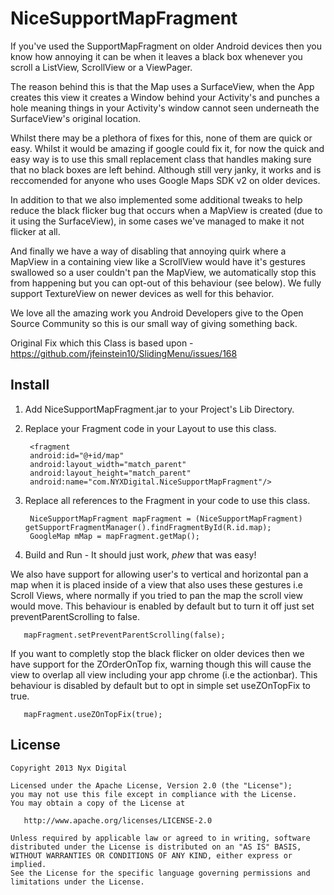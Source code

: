 NiceSupportMapFragment
======================

If you've used the SupportMapFragment on older Android devices then you know how annoying it can be when it leaves a black box whenever you scroll a ListView, ScrollView or a ViewPager.

The reason behind this is that the Map uses a SurfaceView, when the App creates this view it creates a Window behind your Activity's and punches a hole meaning things in your Activity's window cannot seen underneath the SurfaceView's original location. 

Whilst there may be a plethora of fixes for this, none of them are quick or easy. Whilst it would be amazing if google could fix it, for now the quick and easy way is to use this small replacement class that handles making sure that no black boxes are left behind. Although still very janky, it works and is reccomended for anyone who uses Google Maps SDK v2 on older devices.

In addition to that we also implemented some additional tweaks to help reduce the black flicker bug that occurs when a MapView is created (due to it using the SurfaceView), in some cases we've managed to make it not flicker at all. 

And finally we have a way of disabling that annoying quirk where a MapView in a containing view like a ScrollView would have it's gestures swallowed so a user couldn't pan the MapView, we automatically stop this from happening but you can opt-out of this behaviour (see below). We fully support TextureView on newer devices as well for this behavior.

We love all the amazing work you Android Developers give to the Open Source Community so this is our small way of giving something back.

Original Fix which this Class is based upon -  https://github.com/jfeinstein10/SlidingMenu/issues/168

Install
-------

1. Add NiceSupportMapFragment.jar to your Project's Lib Directory.
2. Replace your Fragment code in your Layout to use this class.

        <fragment
        android:id="@+id/map"
        android:layout_width="match_parent"
        android:layout_height="match_parent"
        android:name="com.NYXDigital.NiceSupportMapFragment"/>

3. Replace all references to the Fragment in your code to use this class.

        NiceSupportMapFragment mapFragment = (NiceSupportMapFragment) getSupportFragmentManager().findFragmentById(R.id.map);
        GoogleMap mMap = mapFragment.getMap();

4. Build and Run - It should just work, *phew* that was easy!

We also have support for allowing user's to vertical and horizontal pan a map when it is placed inside of a view that also uses these gestures i.e Scroll Views, where normally if you tried to pan the map the scroll view would move. This behaviour is enabled by default but to turn it off just set preventParentScrolling to false.
       
       mapFragment.setPreventParentScrolling(false);

If you want to completly stop the black flicker on older devices then we have support for the ZOrderOnTop fix, warning though this will cause the view to overlap all view including your app chrome (i.e the actionbar). This behaviour is disabled by default but to opt in simple set useZOnTopFix to true.

       mapFragment.useZOnTopFix(true);

License
-------

    Copyright 2013 Nyx Digital

    Licensed under the Apache License, Version 2.0 (the "License");
    you may not use this file except in compliance with the License.
    You may obtain a copy of the License at

       http://www.apache.org/licenses/LICENSE-2.0

    Unless required by applicable law or agreed to in writing, software
    distributed under the License is distributed on an "AS IS" BASIS,
    WITHOUT WARRANTIES OR CONDITIONS OF ANY KIND, either express or implied.
    See the License for the specific language governing permissions and
    limitations under the License.
